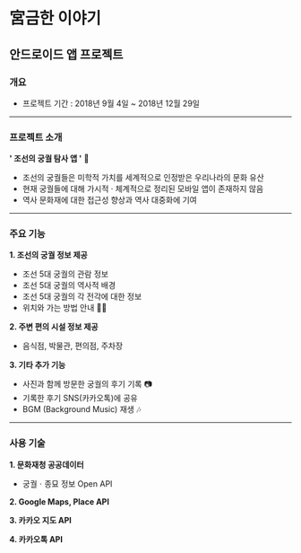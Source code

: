 # 宮금한 이야기
## 안드로이드 앱 프로젝트
### 개요
- 프로젝트 기간 : 2018년 9월 4일 ~ 2018년 12월 29일
---
### 프로젝트 소개
__**' 조선의 궁궐 탐사 앱 '**__ 🏯

- 조선의 궁궐들은 미학적 가치를 세계적으로 인정받은 우리나라의 문화 유산
- 현재 궁궐들에 대해 가시적 · 체계적으로 정리된 모바일 앱이 존재하지 않음
- 역사 문화재에 대한 접근성 향상과 역사 대중화에 기여
---
### 주요 기능
**1. 조선의 궁궐 정보 제공**

- 조선 5대 궁궐의 관람 정보
- 조선 5대 궁궐의 역사적 배경
- 조선 5대 궁궐의 각 전각에 대한 정보
- 위치와 가는 방법 안내 🏃‍♂️

**2. 주변 편의 시설 정보 제공**

- 음식점, 박물관, 편의점, 주차장

**3. 기타 추가 기능**

- 사진과 함께 방문한 궁궐의 후기 기록 📷
- 기록한 후기 SNS(카카오톡)에 공유
- BGM (Background Music) 재생 🎶
---
### 사용 기술

**1. 문화재청 공공데이터**
- 궁궐ㆍ종묘 정보 Open API

**2. Google Maps, Place API**

**3. 카카오 지도 API**

**4. 카카오톡 API**
